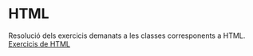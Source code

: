 # HTML  
Resolució dels exercicis demanats a les classes corresponents a HTML.  
[Exercicis de HTML](https://drive.google.com/file/d/1Dl2ZA_ZenBsabzN1MMQQa7927ga323cw/view)